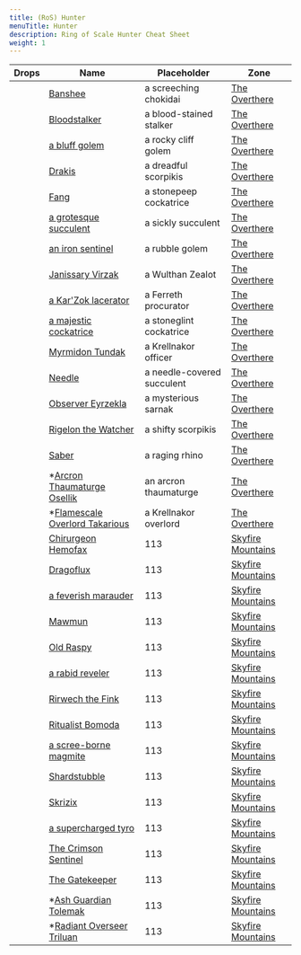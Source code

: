 ```yaml
---
title: (RoS) Hunter
menuTitle: Hunter
description: Ring of Scale Hunter Cheat Sheet
weight: 1
---
```


Drops|Name|Placeholder|Zone
---:|---|---|--- 
<a href=""><i title="ALL Belt - Banshee Wrecked Cincture" class="xa xa-ocarina"></i></a><a href=""><i title="PAL ROG SHD WAR Range - Screaming Strike" class="xa xa-ocarina tank"></i></a>|[Banshee](banshee)|a screeching chokidai|[The Overthere](/en/ros/explorer/the_overthere)
<a href=""><i title="CLR DRU ENC MAG NEC SHM WIZ Shield - Aura of Sky Shield" class="xa xa-shield healer"></i></a>|[Bloodstalker](bloodstalker)| a blood-stained stalker|[The Overthere](/en/ros/explorer/the_overthere)
<a href="http://everquest.allakhazam.com/db/item.html?item=131656"><i title="PAL SHD 2HS - Axe of Malevolence" class="xa xa-axe tank"></i></a> <a href="http://everquest.allakhazam.com/db/item.html?item=131637"><i title="WAR PAL SHD BRD Shield - Impervious Guardian's Buckler" class="xa xa-shield tank"></i></a> <a href="http://everquest.allakhazam.com/db/item.html?item=131616"><i title="ALL (Melee) Neck - Lost Stone Locket" class="xa xa-ocarina dps"></i></a>|[a bluff golem](a_bluff_golem)|a rocky cliff golem|[The Overthere](/en/ros/explorer/the_overthere)
||[Drakis](drakis)|a dreadful scorpikis|[The Overthere](/en/ros/explorer/the_overthere)
||[Fang](fang)|a stonepeep cockatrice|[The Overthere](/en/ros/explorer/the_overthere)
||[a grotesque succulent](a_grotesque_succulent)|a sickly succulent|[The Overthere](/en/ros/explorer/the_overthere)
||[an iron sentinel](an_iron_sentinel)|a rubble golem|[The Overthere](/en/ros/explorer/the_overthere)
||[Janissary Virzak](janissary_virzak)|a Wulthan Zealot|[The Overthere](/en/ros/explorer/the_overthere)
||[a Kar'Zok lacerator](a_karzok_lacerator)|a Ferreth procurator|[The Overthere](/en/ros/explorer/the_overthere)
||[a majestic cockatrice](a_majestic_cockatrice)|a stoneglint cockatrice|[The Overthere](/en/ros/explorer/the_overthere)
||[Myrmidon Tundak](myrmidon_tundak)|a Krellnakor officer|[The Overthere](/en/ros/explorer/the_overthere)
||[Needle](needle)|a needle-covered succulent|[The Overthere](/en/ros/explorer/the_overthere)
||[Observer Eyrzekla](observer_eyrzekla)|a mysterious sarnak|[The Overthere](/en/ros/explorer/the_overthere)
||[Rigelon the Watcher](rigelon_the_watcher)|a shifty scorpikis|[The Overthere](/en/ros/explorer/the_overthere)
||[Saber](saber)|a raging rhino|[The Overthere](/en/ros/explorer/the_overthere)
||*[Arcron Thaumaturge Osellik](arcron_thaumaturge_osellik)|an arcron thaumaturge|[The Overthere](/en/ros/explorer/the_overthere)
||*[Flamescale Overlord Takarious](flamescale_overlord_takarious)|a Krellnakor overlord|[The Overthere](/en/ros/explorer/the_overthere)
||[Chirurgeon Hemofax](chirurgeon_hemofax)|113|[Skyfire Mountains](/en/ros/explorer/skyfire_mountains)
||[Dragoflux](dragoflux)|113|[Skyfire Mountains](/en/ros/explorer/skyfire_mountains)
||[a feverish marauder](a_feverish_marauder)|113|[Skyfire Mountains](/en/ros/explorer/skyfire_mountains)
||[Mawmun](mawmun)|113|[Skyfire Mountains](/en/ros/explorer/skyfire_mountains)
||[Old Raspy](old_raspy)|113|[Skyfire Mountains](/en/ros/explorer/skyfire_mountains)
||[a rabid reveler](a_rabid_reveler)|113|[Skyfire Mountains](/en/ros/explorer/skyfire_mountains)
||[Rirwech the Fink](rirwech_the_fink)|113|[Skyfire Mountains](/en/ros/explorer/skyfire_mountains)
||[Ritualist Bomoda](ritualist_bomoda)|113|[Skyfire Mountains](/en/ros/explorer/skyfire_mountains)
||[a scree-borne magmite](a_screeborne_magmite)|113|[Skyfire Mountains](/en/ros/explorer/skyfire_mountains)
||[Shardstubble](shardstubble)|113|[Skyfire Mountains](/en/ros/explorer/skyfire_mountains)
||[Skrizix](skrizix)|113|[Skyfire Mountains](/en/ros/explorer/skyfire_mountains)
||[a supercharged tyro](a_supercharged_tyro)|113|[Skyfire Mountains](/en/ros/explorer/skyfire_mountains)
||[The Crimson Sentinel](the_crimson_sentinel)|113|[Skyfire Mountains](/en/ros/explorer/skyfire_mountains)
||[The Gatekeeper](the_gatekeeper)|113|[Skyfire Mountains](/en/ros/explorer/skyfire_mountains)
||*[Ash Guardian Tolemak](ash_guardian_tolemak)|113|[Skyfire Mountains](/en/ros/explorer/skyfire_mountains)
||*[Radiant Overseer Triluan](radiant_overseer_triluan)|113|[Skyfire Mountains](/en/ros/explorer/skyfire_mountains)